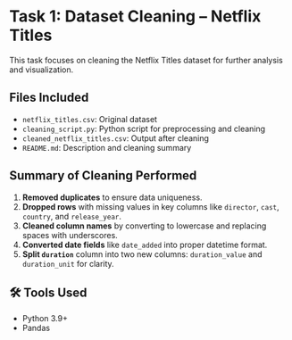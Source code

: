 # Task 1: Dataset Cleaning – Netflix Titles

This task focuses on cleaning the Netflix Titles dataset for further analysis and visualization.

## Files Included

- `netflix_titles.csv`: Original dataset
- `cleaning_script.py`: Python script for preprocessing and cleaning
- `cleaned_netflix_titles.csv`: Output after cleaning
- `README.md`: Description and cleaning summary

## Summary of Cleaning Performed

1. **Removed duplicates** to ensure data uniqueness.
2. **Dropped rows** with missing values in key columns like `director`, `cast`, `country`, and `release_year`.
3. **Cleaned column names** by converting to lowercase and replacing spaces with underscores.
4. **Converted date fields** like `date_added` into proper datetime format.
5. **Split `duration`** column into two new columns: `duration_value` and `duration_unit` for clarity.

## 🛠️ Tools Used

- Python 3.9+
- Pandas

